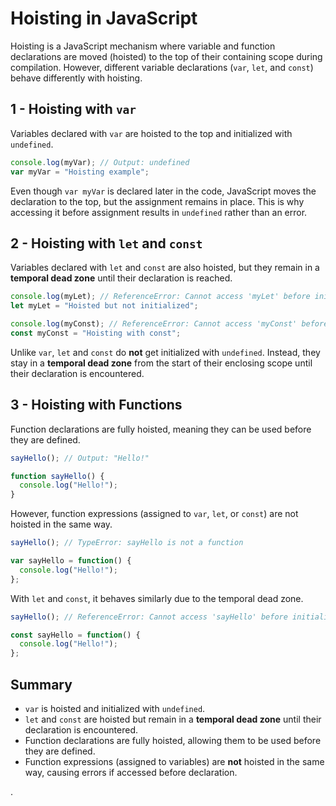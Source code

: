 # Hoisting in JavaScript

Hoisting is a JavaScript mechanism where variable and function declarations are moved (hoisted) to the top of their containing scope during compilation. However, different variable declarations (`var`, `let`, and `const`) behave differently with hoisting.

## 1 - Hoisting with `var`
Variables declared with `var` are hoisted to the top and initialized with `undefined`.

```js
console.log(myVar); // Output: undefined
var myVar = "Hoisting example";
```

Even though `var myVar` is declared later in the code, JavaScript moves the declaration to the top, but the assignment remains in place. This is why accessing it before assignment results in `undefined` rather than an error.

## 2 - Hoisting with `let` and `const`
Variables declared with `let` and `const` are also hoisted, but they remain in a **temporal dead zone** until their declaration is reached.

```js
console.log(myLet); // ReferenceError: Cannot access 'myLet' before initialization
let myLet = "Hoisted but not initialized";
```

```js
console.log(myConst); // ReferenceError: Cannot access 'myConst' before initialization
const myConst = "Hoisting with const";
```

Unlike `var`, `let` and `const` do **not** get initialized with `undefined`. Instead, they stay in a **temporal dead zone** from the start of their enclosing scope until their declaration is encountered.

## 3 - Hoisting with Functions
Function declarations are fully hoisted, meaning they can be used before they are defined.

```js
sayHello(); // Output: "Hello!"

function sayHello() {
  console.log("Hello!");
}
```

However, function expressions (assigned to `var`, `let`, or `const`) are not hoisted in the same way.

```js
sayHello(); // TypeError: sayHello is not a function

var sayHello = function() {
  console.log("Hello!");
};
```

With `let` and `const`, it behaves similarly due to the temporal dead zone.

```js
sayHello(); // ReferenceError: Cannot access 'sayHello' before initialization

const sayHello = function() {
  console.log("Hello!");
};
```

## Summary
- `var` is hoisted and initialized with `undefined`.
- `let` and `const` are hoisted but remain in a **temporal dead zone** until their declaration is encountered.
- Function declarations are fully hoisted, allowing them to be used before they are defined.
- Function expressions (assigned to variables) are **not** hoisted in the same way, causing errors if accessed before declaration.

.


